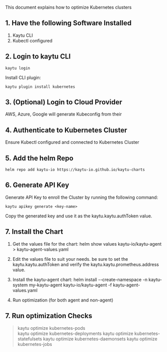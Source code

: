 This document explains how to optimize Kubernetes clusters

## 1. Have the following Software Installed

    

1.  Kaytu CLI
2.  Kubectl configured
    

## 2. Login to kaytu CLI
`kaytu login`

Install CLI plugin:

    kaytu plugin install kubernetes

## 3. (Optional) Login to Cloud Provider

AWS, Azure, Google will generate Kubeconfig from their 

## 4. Authenticate to Kubernetes Cluster

Ensure Kubectl configured and connected to Kubernetes Cluster
    
## 5. Add the helm Repo

   
    helm repo add kaytu-io https://kaytu-io.github.io/kaytu-charts


## 6. Generate API Key
    
Generate API Key to enroll the Cluster by running the following command:

    kaytu apikey generate <key-name>  
    
Copy the generated key and use it as the kaytu.kaytu.authToken value.

## 7. Install the Chart

1.  Get the values file for the chart: helm show values kaytu-io/kaytu-agent > kaytu-agent-values.yaml
    
2.  Edit the values file to suit your needs. be sure to set the kaytu.kaytu.authToken and verify the kaytu.kaytu.prometheus.address value.
    
3.  Install the kaytu-agent chart: helm install --create-namespace -n kaytu-system my-kaytu-agent kaytu-io/kaytu-agent -f kaytu-agent-values.yaml


5. Run optimization (for both agent and non-agent)

## 7. Run optimization Checks

> kaytu optimize kubernetes-pods  
> kaytu optimize kubernetes-deployments
> kaytu optimize kubernetes-statefulsets
> kaytu optimize kubernetes-daemonsets
> kaytu optimize kubernetes-jobs
